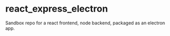 # react_express_electron
Sandbox repo for a react frontend, node backend, packaged as an electron app.
